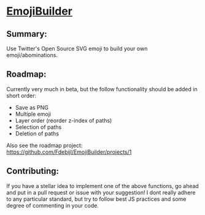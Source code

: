 # [EmojiBuilder](https://emoji.debijl.xyz/)

## Summary:

Use Twitter's Open Source SVG emoji to build your own emoji/abominations.

## Roadmap:  

Currently very much in beta, but the follow functionality should be added in short order:
- Save as PNG
- Multiple emoji
- Layer order (reorder z-index of paths)
- Selection of paths
- Deletion of paths

Also see the roadmap project: https://github.com/Fdebijl/EmojiBuilder/projects/1

## Contributing:

If you have a stellar idea to implement one of the above functions, go ahead and put in a pull request or issue with your suggestion! I dont really adhere to any particular standard, but try to follow best JS practices and some degree of commenting in your code.
